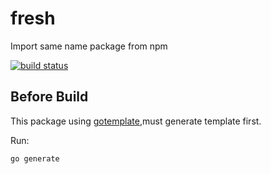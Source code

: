 # fresh
Import same name package from npm

[![build status](https://travis-ci.org/RainInFall/fresh.svg?branch=master)](https://travis-ci.org/RainInFall/fresh.svg?branch=master)
## Before Build
This package using [gotemplate](https://github.com/ncw/gotemplate),must generate template first.

Run:
```sh
go generate
```